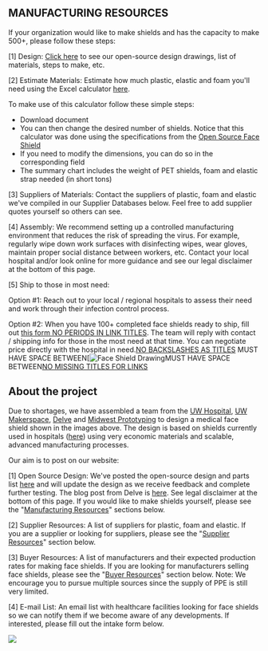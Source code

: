 MANUFACTURING RESOURCES
-----------------------

If your organization would like to make shields and has the capacity to make 500+, please follow these steps:

[1] Design: [Click here](https://www.delve.com/assets/documents/Open-Source-Face-Shield-Drawing.pdf) to see our open-source design drawings, list of materials, steps to make, etc.

[2] Estimate Materials: Estimate how much plastic, elastic and foam you'll need using the Excel calculator [here](https://drive.google.com/open?id=1L9VQEoSpmXU5nLVl8aJKQYLhiapN16yA).

To make use of this calculator follow these simple steps: 

-   Download document
-   You can then change the desired number of shields. Notice that this calculator was done using the specifications from the [Open Source Face Shield](https://www.delve.com/assets/documents/Open-Source-Face-Shield-Drawing.pdf)
-   If you need to modify the dimensions, you can do so in the corresponding field
-   The summary chart includes the weight of PET shields, foam and elastic strap needed (in short tons)

[3] Suppliers of Materials: Contact the suppliers of plastic, foam and elastic we've compiled in our Supplier Databases below. Feel free to add supplier quotes yourself so others can see.

[4] Assembly: We recommend setting up a controlled manufacturing environment that reduces the risk of spreading the virus. For example, regularly wipe down work surfaces with disinfecting wipes, wear gloves, maintain proper social distance between workers, etc. Contact your local hospital and/or look online for more guidance and see our legal disclaimer at the bottom of this page.

[5] Ship to those in most need:

Option #1: Reach out to your local / regional hospitals to assess their need and work through their infection control process.

Option #2: When you have 100+ completed face shields ready to ship, fill out [this form NO PERIODS IN LINK TITLES](https://docs.google.com/forms/d/e/1FAIpQLSei2ti1aSj4e6Ky4TcPaLFfp8aa2n8TOHItIFKsD-DritAZeg/viewform). The team will reply with contact / shipping info for those in the most need at that time. You can negotiate price directly with the hospital in need.[NO BACKSLASHES AS TITLES](https://www.delve.com/assets/documents/OPEN-SOURCE-FACE-SHIELD-DRAWING-v1.PDF) MUST HAVE SPACE BETWEEN[![Face Shield Drawing](https://making.engr.wisc.edu/wp-content/uploads/sites/1271/2020/03/OPEN-SOURCE-FACE-SHIELD-DRAWING-v1_Page_2-300x199.jpg)MUST HAVE SPACE BETWEEN[NO MISSING TITLES FOR LINKS](https://www.delve.com/assets/documents/OPEN-SOURCE-FACE-SHIELD-DRAWING-v.1.pdf)


## About the project

Due to shortages, we have assembled a team from the [UW Hospital](https://www.uwhealth.org/), [UW Makerspace](https://making.engr.wisc.edu/), [Delve](https://www.delve.com/) and [Midwest Prototyping](https://www.midwestproto.com/) to design a medical face shield shown in the images above. The design is based on shields currently used in hospitals ([here](https://photos.app.goo.gl/y5euZdRz6aqEm8KZA)) using very economic materials and scalable, advanced manufacturing processes.

Our aim is to post on our website:

[1] Open Source Design: We've posted the open-source design and parts list [here](https://www.delve.com/assets/documents/Open-Source-Face-Shield-Drawing.pdf) and will update the design as we receive feedback and complete further testing. The blog post from Delve is [here](https://www.delve.com/insights/face-shield-designs-to-fill-the-gap). See legal disclaimer at the bottom of this page. If you would like to make shields yourself, please see the "[Manufacturing Resources](https://making.engr.wisc.edu/shield/#DIY)" sections below.

[2] Supplier Resources: A list of suppliers for plastic, foam and elastic. If you are a supplier or looking for suppliers, please see the "[Supplier Resources](https://making.engr.wisc.edu/shield/#supplier)" section below.

[3] Buyer Resources: A list of manufacturers and their expected production rates for making face shields. If you are looking for manufacturers selling face shields, please see the "[Buyer Resources](https://making.engr.wisc.edu/shield/#buyer)" section below. Note: We encourage you to pursue multiple sources since the supply of PPE is still very limited.

[4] E-mail List: An email list with healthcare facilities looking for face shields so we can notify them if we become aware of any developments. If interested, please fill out the intake form below.

![](https://making.engr.wisc.edu/wp-content/uploads/sites/1271/2020/03/BadgerShield.png)
